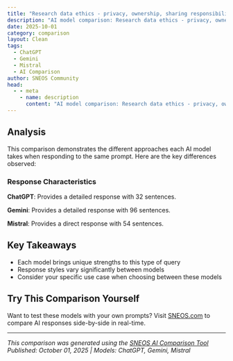```yaml
---
title: "Research data ethics - privacy, ownership, sharing responsibilities"
description: "AI model comparison: Research data ethics - privacy, ownership, sharing responsibilities..."
date: 2025-10-01
category: comparison
layout: Clean
tags:
  - ChatGPT
  - Gemini
  - Mistral
  - AI Comparison
author: SNEOS Community
head:
  - - meta
    - name: description
      content: "AI model comparison: Research data ethics - privacy, ownership, sharing responsibilities..."
---
```


<ChatComparison
  title="Research data ethics - privacy, ownership, sharing responsibilities"
  prompt="Research data ethics - privacy, ownership, sharing responsibilities"
  :responses='{
    "ChatGPT": "Certainly! Here\u2019s an overview of key aspects of **research data ethics** focusing on **privacy, ownership, and sharing responsibilities**:\n\n### 1. Privacy in Research Data\n- **Definition**: Privacy concerns the protection of personal information that can identify individuals directly or indirectly.\n- **Importance**: Researchers must safeguard participants\u0027 sensitive data to prevent harm, discrimination, or misuse.\n- **Key Practices**:\n  - **Informed Consent**: Participants should be informed about what data is collected, how it will be used, and who will access it.\n  - **Anonymization/Pseudonymization**: De-identifying data to protect identities.\n  - **Data Minimization**: Collecting only the data necessary for the research purpose.\n  - **Secure Data Storage**: Using encryption, secure servers, and access controls.\n  - **Compliance with Laws**: Abiding by regulations like GDPR (EU), HIPAA (US), or other local data protection laws.\n\n### 2. Ownership of Research Data\n- **Definition**: Ownership refers to the rights and responsibilities associated with controlling and managing the data.\n- **Stakeholders**:\n  - **Researchers**: Often generate and manage data, have control over its initial handling.\n  - **Institutions**: Universities or research bodies may claim ownership or stewardship.\n  - **Participants**: Have ethical claims and rights over their personal data.\n  - **Funders**: May impose conditions regarding data ownership and access.\n- **Considerations**:\n  - Clarifying ownership in research agreements/contracts.\n  - Recognizing participants\u2019 rights to privacy and possibly to their own data.\n  - Institutional policies often govern data ownership, especially when using institutional resources.\n\n### 3. Sharing Responsibilities in Research Data\n- **Data Sharing** is critical for transparency, reproducibility, and advancing science, but must balance ethical concerns.\n- **Responsibilities include**:\n  - **Ensuring Privacy**: Sharing data without compromising confidentiality.\n  - **Obtaining Consent for Sharing**: Participants should be informed if data will be shared beyond the original research team.\n  - **Data Management Plans (DMPs)**: Detail how data will be handled, shared, and preserved.\n  - **Respecting Intellectual Property**: Acknowledge data creators and respect use restrictions.\n  - **Open Access vs Restricted Access**: Deciding when data can be fully open or require controlled access to protect privacy.\n  - **Accountability**: Researchers responsible for proper data handling throughout the research lifecycle.\n\n### Ethical Frameworks and Guidelines\n- **The Belmont Report**: Ethical principles for human subjects research\u2014respect for persons, beneficence, and justice.\n- **FAIR Principles**: For data management: Findable, Accessible, Interoperable, and Reusable.\n- **OECD Principles on Research Data**: Encourage open sharing while respecting privacy and intellectual property.\n\n### Summary\nEthical research data practices require balancing openness with participants\u2019 privacy rights, clarifying ownership among stakeholders, and responsibly sharing data to advance knowledge. Researchers must follow established guidelines, obtain proper consent, protect data security, and maintain transparency to uphold trust and integrity in research.\n\n---\n\nIf you want, I can provide case studies, specific regulations by region, or tools for ethical data management.",
    "Gemini": "Okay, let\u0027s delve into the crucial topic of data ethics, focusing on privacy, ownership, and sharing responsibilities.  This is a complex and evolving field, so I\u0027ll provide a comprehensive overview with key concepts, considerations, and examples.\n\n**What is Data Ethics?**\n\nData ethics is a branch of ethics that evaluates data practices with the aim of identifying and recommending morally good courses of action.  It encompasses the moral obligations of collecting, generating, using, and disseminating data, with a particular focus on minimizing harm and maximizing benefit to individuals and society.  It considers the societal impact and potential biases that can arise from data-driven technologies.\n\n**Core Principles \u0026 Considerations**\n\n*   **Transparency:**  Being open and honest about how data is collected, used, and shared.  This includes clear communication with individuals about data practices and the potential implications.\n*   **Fairness:**  Ensuring that data practices do not discriminate against individuals or groups based on protected characteristics (e.g., race, gender, religion). Addressing bias in algorithms and data sets is critical.\n*   **Accountability:**  Establishing clear lines of responsibility for data practices.  Organizations should be able to demonstrate that they are taking appropriate steps to protect data and prevent harm.\n*   **Beneficence:**  Striving to use data for good and to maximize benefits for individuals and society.\n*   **Non-Maleficence (Do No Harm):**  Avoiding the use of data in ways that could cause harm, whether physical, psychological, economic, or reputational.\n*   **Respect for Persons:**  Treating individuals as autonomous agents and respecting their rights and dignity.  This includes obtaining informed consent for data collection and use.\n*   **Justice:** Ensuring that the benefits and burdens of data practices are distributed fairly across society.\n\n**I. Privacy**\n\nPrivacy is a fundamental human right and a cornerstone of data ethics.  It concerns the right of individuals to control their personal information and to be free from unwarranted intrusion.\n\n*   **Key Considerations:**\n    *   **Data Minimization:** Collecting only the data that is necessary for a specific purpose.\n    *   **Purpose Limitation:** Using data only for the purpose for which it was collected and disclosed.\n    *   **Data Security:** Protecting data from unauthorized access, use, or disclosure.\n    *   **Anonymization \u0026 Pseudonymization:**  Techniques for reducing the identifiability of data, but with careful consideration of the limitations and potential for re-identification.\n    *   **Informed Consent:**  Obtaining explicit and informed consent from individuals before collecting and using their personal data. Consent should be freely given, specific, informed, and unambiguous.  It should also be easy to withdraw.\n    *   **Data Retention:**  Establishing clear policies for how long data will be retained and when it will be securely deleted.\n    *   **Right to Access, Rectification, and Erasure (Right to be Forgotten):**  Giving individuals the right to access their data, to correct inaccuracies, and to request that their data be deleted.\n*   **Challenges:**\n    *   **Big Data \u0026 Data Aggregation:**  Combining data from multiple sources can reveal sensitive information that would not be apparent from any single source.\n    *   **Inference:**  Drawing conclusions about individuals based on their data, even if the data itself is not explicitly revealing.\n    *   **Algorithmic Bias:**  Algorithms can perpetuate and amplify existing biases, leading to discriminatory outcomes.\n    *   **Surveillance Capitalism:** The economic system centered around the commodification of personal data for profit.\n    *   **The Internet of Things (IoT):**  The proliferation of connected devices raises new privacy concerns as vast amounts of data are collected about individuals\u0027 activities and environments.\n*   **Examples:**\n    *   A social media company collecting data on user activity to target advertising. Ethical considerations include transparency about data collection practices, obtaining informed consent, and protecting user data from unauthorized access.\n    *   A healthcare provider using patient data to improve treatment outcomes. Ethical considerations include protecting patient privacy, obtaining informed consent, and ensuring that data is used fairly and equitably.\n    *   Facial recognition technology used for surveillance.  Ethical concerns arise regarding the potential for mass surveillance, bias in facial recognition algorithms, and the impact on civil liberties.\n\n**II. Data Ownership**\n\nData ownership is a complex and debated issue. It raises questions about who has the right to control, use, and profit from data.\n\n*   **Key Considerations:**\n    *   **Legal Frameworks:**  Current legal frameworks often grant data ownership to the entity that collects or creates the data, but this is not always clear-cut.\n    *   **Individual Rights:**  Individuals have a right to control their personal data, even if they do not technically \u0022own\u0022 it.\n    *   **Data as a Common Resource:**  Some argue that data should be treated as a common resource, with benefits shared by society as a whole.\n    *   **Data Trusts:**  A legal structure where a trustee manages data on behalf of beneficiaries, protecting their interests and ensuring responsible use.\n    *   **Data Cooperatives:**  Organizations owned and controlled by their members, who collectively decide how their data is used.\n*   **Challenges:**\n    *   **Defining \u0022Ownership\u0022:**  What does it mean to \u0022own\u0022 data? Does it mean the right to control its use, to profit from it, or something else?\n    *   **Data Portability:**  The ability of individuals to easily transfer their data from one service provider to another.\n    *   **Data Interoperability:**  The ability of different systems to exchange and use data.\n    *   **Asymmetric Power:**  Large tech companies often have far more power than individuals when it comes to data.\n    *   **The Value of Derived Data:** Who owns the insights and value created from processing and analyzing data?\n*   **Examples:**\n    *   A company collecting data on its customers\u0027 purchasing habits.  The company may argue that it owns the data, but customers may argue that they have a right to control how their data is used.\n    *   A researcher collecting data from human subjects for a scientific study. The researcher has a responsibility to protect the privacy of the subjects and to use the data ethically. The university employing the researcher might have certain ownership rights for the generated dataset.\n    *   Open data initiatives where governments and organizations make data publicly available.  While the data is publicly accessible, there may still be restrictions on its use or redistribution.\n\n**III. Sharing Responsibilities**\n\nData sharing is essential for scientific research, innovation, and public policy. However, it also raises ethical concerns that must be addressed.\n\n*   **Key Considerations:**\n    *   **Data Use Agreements:**  Contracts that specify the terms under which data can be shared and used.\n    *   **Data Governance:**  Establishing policies and procedures for managing data sharing, including access control, security, and compliance with regulations.\n    *   **Data Ethics Review Boards:**  Committees that review data sharing proposals to ensure that they are ethically sound and that privacy is protected.\n    *   **Federated Learning:** A machine learning technique that allows models to be trained on decentralized data without sharing the raw data itself.\n    *   **Differential Privacy:** A technique that adds noise to data to protect the privacy of individuals while still allowing for meaningful analysis.\n    *   **Secure Multi-Party Computation (SMPC):**  A cryptographic technique that allows multiple parties to compute a function on their private data without revealing the data to each other.\n    *   **Data Provenance:**  Tracking the origins and transformations of data to ensure its quality and trustworthiness.\n*   **Challenges:**\n    *   **Balancing Openness and Privacy:**  Finding ways to share data openly while protecting the privacy of individuals.\n    *   **Data Security Risks:**  Protecting data from unauthorized access or breaches during sharing.\n    *   **Data Quality Issues:**  Ensuring that shared data is accurate, complete, and consistent.\n    *   **Data Bias:**  Addressing bias in data that is shared, as this can lead to discriminatory outcomes.\n    *   **Misuse of Shared Data:**  Preventing shared data from being used for unintended or unethical purposes.\n*   **Examples:**\n    *   Researchers sharing medical data to develop new treatments. Ethical considerations include protecting patient privacy, obtaining informed consent, and ensuring that data is used fairly and equitably.\n    *   Government agencies sharing data to improve public services.  Ethical considerations include protecting citizen privacy, ensuring data security, and preventing data from being used for discriminatory purposes.\n    *   Companies sharing data to develop new products and services. Ethical considerations include protecting customer privacy, ensuring data security, and preventing data from being used to exploit or manipulate consumers.\n\n**Regulations and Guidelines**\n\nSeveral regulations and guidelines address data ethics, privacy, and data sharing. Some prominent examples include:\n\n*   **GDPR (General Data Protection Regulation):** The European Union\u0027s data protection law that sets strict rules for the collection, use, and sharing of personal data.\n*   **CCPA (California Consumer Privacy Act):**  A California law that gives consumers more control over their personal information.\n*   **HIPAA (Health Insurance Portability and Accountability Act):**  A US law that protects the privacy of patient health information.\n*   **OECD Privacy Principles:** A set of international guidelines for the protection of privacy.\n*   **FAIR Data Principles (Findable, Accessible, Interoperable, Reusable):** Guidelines for managing and sharing scientific data.\n*   **Various AI ethics frameworks:** Many organizations and governments have developed AI ethics frameworks that address data ethics issues related to artificial intelligence.\n\n**Conclusion**\n\nData ethics is a critical and evolving field.  As data becomes increasingly central to our lives, it is essential to develop ethical frameworks and practices that protect privacy, promote fairness, and ensure that data is used for the benefit of individuals and society.  By carefully considering the ethical implications of data practices, we can harness the power of data while mitigating its risks.  This requires ongoing dialogue, collaboration, and a commitment to responsible data stewardship. Remember to consult with ethicists and legal professionals when making decisions about data practices.\n",
    "Mistral": "Research data ethics is a critical aspect of conducting responsible and trustworthy research. It encompasses several key areas, including privacy, ownership, and sharing responsibilities. Here\u2019s a detailed overview of each:\n\n### Privacy\n1. **Informed Consent**: Ensure that participants are fully informed about the nature of the research, the data being collected, how it will be used, and any potential risks. Obtain explicit consent before collecting data.\n2. **Anonymization and Pseudonymization**: Protect the identity of research participants by anonymizing or pseudonymizing data. Anonymization involves removing all identifiable information, while pseudonymization replaces identifiable information with artificial identifiers.\n3. **Data Security**: Implement robust security measures to protect data from unauthorized access, breaches, and misuse. This includes encryption, secure storage, and access controls.\n4. **Data Minimization**: Collect only the data that is necessary for the research objectives. Avoid collecting unnecessary personal information.\n5. **Transparency**: Be transparent about data collection, storage, and usage practices. Provide clear information to participants about how their data will be handled.\n\n### Ownership\n1. **Intellectual Property**: Determine who owns the data generated from the research. This can include the researchers, the institution, funding agencies, or even the participants themselves. Clear agreements should be established at the outset.\n2. **Data Stewardship**: Establish guidelines for data stewardship, including who is responsible for managing, maintaining, and ensuring the integrity of the data.\n3. **Collaborative Agreements**: In collaborative research, establish clear agreements on data ownership and sharing responsibilities among all parties involved.\n\n### Sharing Responsibilities\n1. **Data Sharing Policies**: Develop and adhere to data sharing policies that outline when, how, and with whom data can be shared. This includes considerations for open access, restricted access, and embargo periods.\n2. **Ethical Considerations**: Ensure that data sharing does not compromise the privacy or rights of research participants. Consider the potential risks and benefits of sharing data.\n3. **Data Documentation**: Provide comprehensive documentation for shared data, including metadata, methodologies, and any limitations or caveats.\n4. **Legal and Regulatory Compliance**: Ensure that data sharing complies with relevant laws, regulations, and institutional policies. This includes data protection laws such as GDPR, HIPAA, and others.\n5. **Community Standards**: Adhere to community standards and best practices for data sharing within the specific field of research. This may include using standardized data formats and repositories.\n\n### Best Practices\n1. **Ethics Review**: Submit research proposals to an ethics review board or committee to ensure compliance with ethical standards and guidelines.\n2. **Training and Education**: Provide training and education for researchers on data ethics, privacy, and sharing responsibilities.\n3. **Continuous Monitoring**: Regularly review and update data management practices to ensure they remain ethical and compliant with evolving standards and regulations.\n4. **Stakeholder Engagement**: Engage with stakeholders, including participants, funders, and the broader research community, to ensure that data ethics are considered from multiple perspectives.\n\n### Challenges\n1. **Balancing Privacy and Utility**: Striking a balance between protecting participant privacy and ensuring that the data is useful for research purposes.\n2. **Cross-Border Data Sharing**: Navigating the complexities of sharing data across international borders, where different legal and ethical frameworks may apply.\n3. **Emerging Technologies**: Addressing ethical challenges posed by emerging technologies, such as AI and machine learning, which may involve large-scale data collection and analysis.\n\nBy addressing these key areas, researchers can ensure that their data practices are ethical, transparent, and respectful of participants\u0027 rights and privacy."
  }'
  published-date="10:39"
/>

## Analysis

This comparison demonstrates the different approaches each AI model takes when responding to the same prompt. Here are the key differences observed:

### Response Characteristics

**ChatGPT**: Provides a detailed response with 32 sentences. 

**Gemini**: Provides a detailed response with 96 sentences. 

**Mistral**: Provides a direct response with 54 sentences. 

## Key Takeaways

- Each model brings unique strengths to this type of query
- Response styles vary significantly between models
- Consider your specific use case when choosing between these models

## Try This Comparison Yourself

Want to test these models with your own prompts? Visit [SNEOS.com](https://sneos.com) to compare AI responses side-by-side in real-time.

---

*This comparison was generated using the [SNEOS AI Comparison Tool](https://sneos.com)*
*Published: October 01, 2025 | Models: ChatGPT, Gemini, Mistral*

